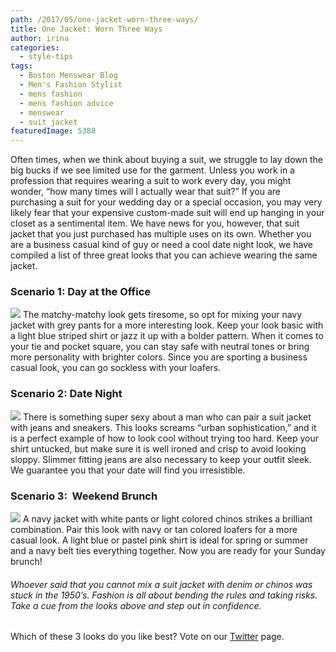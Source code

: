 ```yaml
---
path: /2017/05/one-jacket-worn-three-ways/
title: One Jacket: Worn Three Ways
author: irina
categories: 
  - style-tips
tags: 
  - Boston Menswear Blog
  - Men's Fashion Stylist
  - mens fashion
  - mens fashion advice
  - menswear
  - suit jacket
featuredImage: 5388
---
```

Often times, when we think about buying a suit, we struggle to lay down the big bucks if we see limited use for the garment. Unless you work in a profession that requires wearing a suit to work every day, you might wonder, “how many times will I actually wear that suit?” If you are purchasing a suit for your wedding day or a special occasion, you may very likely fear that your expensive custom-made suit will end up hanging in your closet as a sentimental item. We have news for you, however, that suit jacket that you just purchased has multiple uses on its own. Whether you are a business casual kind of guy or need a cool date night look, we have compiled a list of three great looks that you can achieve wearing the same jacket.

### Scenario 1: Day at the Office

[![](https://s-media-cache-ak0.pinimg.com/564x/4b/53/29/4b53297bbf9f79050d98c592a9389399.jpg)](https://s-media-cache-ak0.pinimg.com/564x/4b/53/29/4b53297bbf9f79050d98c592a9389399.jpg) The matchy-matchy look gets tiresome, so opt for mixing your navy jacket with grey pants for a more interesting look. Keep your look basic with a light blue striped shirt or jazz it up with a bolder pattern. When it comes to your tie and pocket square, you can stay safe with neutral tones or bring more personality with brighter colors. Since you are sporting a business casual look, you can go sockless with your loafers. 

### Scenario 2: Date Night

[![](https://s-media-cache-ak0.pinimg.com/564x/b7/e4/56/b7e4569b458b487c9ed586cf8d6ceee4.jpg)](https://s-media-cache-ak0.pinimg.com/564x/b7/e4/56/b7e4569b458b487c9ed586cf8d6ceee4.jpg) There is something super sexy about a man who can pair a suit jacket with jeans and sneakers. This looks screams “urban sophistication,” and it is a perfect example of how to look cool without trying too hard. Keep your shirt untucked, but make sure it is well ironed and crisp to avoid looking sloppy. Slimmer fitting jeans are also necessary to keep your outfit sleek. We guarantee you that your date will find you irresistible. 

### Scenario 3:  Weekend Brunch

[![](https://ashleyweston.com/wp-content/uploads/2015/08/Sport-coat-321x620.jpg)](https://ashleyweston.com/wp-content/uploads/2015/08/Sport-coat-321x620.jpg) A navy jacket with white pants or light colored chinos strikes a brilliant combination. Pair this look with navy or tan colored loafers for a more casual look. A light blue or pastel pink shirt is ideal for spring or summer and a navy belt ties everything together. Now you are ready for your Sunday brunch!

###### Whoever said that you cannot mix a suit jacket with denim or chinos was stuck in the 1950’s. Fashion is all about bending the rules and taking risks. Take a cue from the looks above and step out in confidence.

Which of these 3 looks do you like best? Vote on our [Twitter](https://twitter.com/9tailors?ref_src=twsrc%5Egoogle%7Ctwcamp%5Eserp%7Ctwgr%5Eauthor) page.